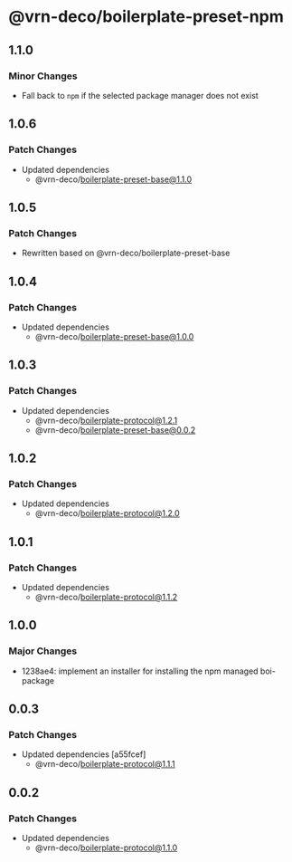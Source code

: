# @vrn-deco/boilerplate-preset-npm

## 1.1.0

### Minor Changes

- Fall back to `npm` if the selected package manager does not exist

## 1.0.6

### Patch Changes

- Updated dependencies
  - @vrn-deco/boilerplate-preset-base@1.1.0

## 1.0.5

### Patch Changes

- Rewritten based on @vrn-deco/boilerplate-preset-base

## 1.0.4

### Patch Changes

- Updated dependencies
  - @vrn-deco/boilerplate-preset-base@1.0.0

## 1.0.3

### Patch Changes

- Updated dependencies
  - @vrn-deco/boilerplate-protocol@1.2.1
  - @vrn-deco/boilerplate-preset-base@0.0.2

## 1.0.2

### Patch Changes

- Updated dependencies
  - @vrn-deco/boilerplate-protocol@1.2.0

## 1.0.1

### Patch Changes

- Updated dependencies
  - @vrn-deco/boilerplate-protocol@1.1.2

## 1.0.0

### Major Changes

- 1238ae4: implement an installer for installing the npm managed boi-package

## 0.0.3

### Patch Changes

- Updated dependencies [a55fcef]
  - @vrn-deco/boilerplate-protocol@1.1.1

## 0.0.2

### Patch Changes

- Updated dependencies
  - @vrn-deco/boilerplate-protocol@1.1.0
